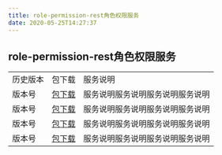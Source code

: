 ```yaml
---
title: role-permission-rest角色权限服务
date: 2020-05-25T14:27:37
---
```


## role-permission-rest角色权限服务

||||
|---|---|---|
|历史版本|包下载|服务说明|
|版本号|[包下载](http://？？？包的地址)|服务说明服务说明服务说明服务说明|
|版本号|[包下载](http://？？？包的地址)|服务说明服务说明服务说明服务说明|
|版本号|[包下载](http://？？？包的地址)|服务说明服务说明服务说明服务说明|
|版本号|[包下载](http://？？？包的地址)|服务说明服务说明服务说明服务说明|